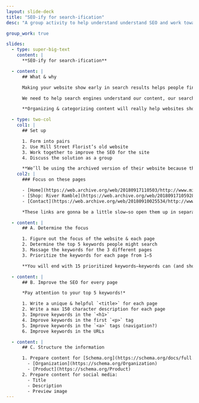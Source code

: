 ```yaml
---
layout: slide-deck
title: "SEO-ify for search-ification"
desc: "A group activity to help understand understand SEO and work towards organizing & categorizing content."

group_work: true

slides:
  - type: super-big-text
    content: |
      **SEO-ify for search-ification**

  - content: |
      ## What & why

      Making your website show early in search results helps people find you.

      We need to help search engines understand our content, our search keywords—and write content for human beings.

      **Organizing & categorizing content will really help websites show in search results.**

  - type: two-col
    col1: |
      ## Set up

      1. Form into pairs
      2. Use Mill Street Florist’s old website
      3. Work together to improve the SEO for the site
      4. Discuss the solution as a group

      **We’ll be using the archived version of their website because the new one is much better.**
    col2: |
      ### Focus on these pages

      - [Home](https://web.archive.org/web/20180917110503/http://www.millstreetflorist.com/)
      - [Shop: River Ramble](https://web.archive.org/web/20180917105928/http://www.millstreetflorist.com/river-ramble/)
      - [Contact](https://web.archive.org/web/20180910025534/http://www.millstreetflorist.com/contact-us/)

      *These links are gonna be a little slow—so open them up in separate tabs and wait them out.*

  - content: |
      ## A. Determine the focus

      1. Figure out the focus of the website & each page
      2. Determine the top 5 keywords people might search
      3. Massage the keywords for the 3 different pages
      3. Prioritize the keywords for each page from 1–5

      **You will end with 15 prioritized keywords—keywords can (and should) repeat on pages**

  - content: |
      ## B. Improve the SEO for every page

      *Pay attention to your top 5 keywords!*

      1. Write a unique & helpful `<title>` for each page
      2. Write a max 150 character description for each page
      3. Improve keywords in the `<h1>`
      4. Improve keywords in the first `<p>` tag
      5. Improve keywords in the `<a>` tags (navigation?)
      6. Improve keywords in the URLs

  - content: |
      ## C. Structure the information

      1. Prepare content for [Schema.org](https://schema.org/docs/full.html) objects:
        - [Organization](https://schema.org/Organization)
        - [Product](https://schema.org/Product)
      2. Prepare content for social media:
        - Title
        - Description
        - Preview image
---
```

